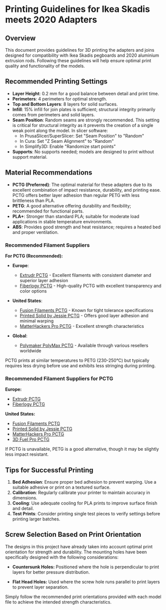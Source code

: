 # Printing Guidelines for Ikea Skadis meets 2020 Adapters

## Overview

This document provides guidelines for 3D printing the adapters and joins designed for compatibility with Ikea Skadis pegboards and 2020 aluminium extrusion rods. Following these guidelines will help ensure optimal print quality and functionality of the models.

## Recommended Printing Settings

- **Layer Height**: 0.2 mm for a good balance between detail and print time.
- **Perimeters**: 4 perimeters for optimal strength.
- **Top and Bottom Layers**: 8 layers for solid surfaces.
- **Infill**: 15% infill for join plates is sufficient; structural integrity primarily comes from perimeters and solid layers.
- **Seam Position**: Random seams are strongly recommended. This setting is critical for structural integrity as it prevents the creation of a single weak point along the model. In slicer software:
  - In PrusaSlicer/SuperSlicer: Set "Seam Position" to "Random"
  - In Cura: Set "Z Seam Alignment" to "Random"
  - In Simplify3D: Enable "Randomize start points"
- **Supports**: No supports needed; models are designed to print without support material.

## Material Recommendations

- **PCTG (Preferred)**: The optimal material for these adapters due to its excellent combination of impact resistance, durability, and printing ease. PCTG offers better layer adhesion than regular PETG with less brittleness than PLA.
- **PETG**: A good alternative offering durability and flexibility; recommended for functional parts.
- **PLA+**: Stronger than standard PLA; suitable for moderate load applications in stable temperature environments.
- **ABS**: Provides good strength and heat resistance; requires a heated bed and proper ventilation.

### Recommended Filament Suppliers

**For PCTG (Recommended):**
- **Europe**: 
  - [Extrudr PCTG](https://www.extrudr.com/en/inlt/products/pctg/) - Excellent filaments with consistent diameter and superior layer adhesion
  - [Fiberlogy PCTG](https://fiberlogy.com/en/fiberlogy-filaments/pctg/) - High-quality PCTG with excellent transparency and color options

- **United States**: 
  - [Fusion Filaments PCTG](https://fusionfilaments.com/collections/pctg-filament) - Known for tight tolerance specifications
  - [Printed Solid by Jessie PCTG](https://www.printedsolid.com/collections/1-75mm-filament/material_pctg) - Offers good layer adhesion and minimal warping
  - [MatterHackers Pro PCTG](https://www.matterhackers.com/s/store?q=pctg) - Excellent strength characteristics

- **Global**: 
  - [Polymaker PolyMax PCTG](https://polymaker.com/product/polymax-pctg/) - Available through various resellers worldwide

PCTG prints at similar temperatures to PETG (230-250°C) but typically requires less drying before use and exhibits less stringing during printing.

### Recommended Filament Suppliers for PCTG

**Europe:**

- [Extrudr PCTG](https://www.extrudr.com/en/inlt/products/pctg/)
- [Fiberlogy PCTG](https://fiberlogy.com/en/fiberlogy-filaments/pctg/)

**United States:**

- [Fusion Filaments PCTG](https://www.fusionfilaments.com/shop/category/pctg-24)
- [Printed Solid by Jessie PCTG](https://www.printedsolid.com/collections/1-75mm-filament/material_pctg)
- [MatterHackers Pro PCTG](https://www.matterhackers.com/s/store?q=pctg)
- [3D Fuel Pro PCTG](https://www.3dfuel.com/collections/1-75mm-pro-pctg/)

If PCTG is unavailable, PETG is a good alternative, though it may be slightly less impact resistant.

## Tips for Successful Printing

1. **Bed Adhesion**: Ensure proper bed adhesion to prevent warping. Use a suitable adhesive or print on a textured surface.
2. **Calibration**: Regularly calibrate your printer to maintain accuracy in dimensions.
3. **Cooling**: Use adequate cooling for PLA prints to improve surface finish and detail.
4. **Test Prints**: Consider printing single test pieces to verify settings before printing larger batches.

## Screw Selection Based on Print Orientation

The designs in this project have already taken into account optimal print orientation for strength and durability. The mounting holes have been specifically designed with the following considerations:

- **Countersunk Holes:** Positioned where the hole is perpendicular to print layers for better pressure distribution.

- **Flat Head Holes:** Used where the screw hole runs parallel to print layers to prevent layer separation.

Simply follow the recommended print orientations provided with each model file to achieve the intended strength characteristics.
